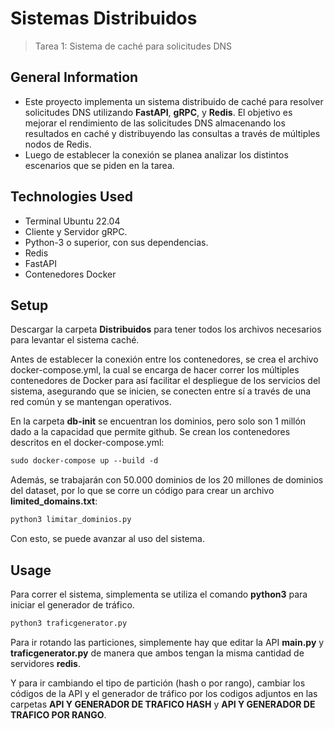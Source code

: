 # Sistemas Distribuidos
> Tarea 1: Sistema de caché para solicitudes DNS


## General Information
- Este proyecto implementa un sistema distribuido de caché para resolver solicitudes DNS utilizando **FastAPI**, **gRPC**, y **Redis**. El objetivo es mejorar el rendimiento de las solicitudes DNS almacenando los resultados en caché y distribuyendo las consultas a través de múltiples nodos de Redis.
- Luego de establecer la conexión se planea analizar los distintos escenarios que se piden en la tarea.


<!-- You don't have to answer all the questions - just the ones relevant to your project. -->


## Technologies Used
- Terminal Ubuntu 22.04
- Cliente y Servidor gRPC.
- Python-3 o superior, con sus dependencias.
- Redis
- FastAPI
- Contenedores Docker

## Setup
Descargar la carpeta **Distribuidos** para tener todos los archivos necesarios para levantar el sistema caché.

Antes de establecer la conexión entre los contenedores, se crea el archivo docker-compose.yml, la cual se encarga de hacer correr los múltiples contenedores de Docker para así facilitar el despliegue de los servicios del sistema, asegurando que se inicien, se conecten entre sí a través de una red común y se mantengan operativos.

En la carpeta **db-init** se encuentran los dominios, pero solo son 1 millón dado a la capacidad que permite github.
Se crean los contenedores descritos en el docker-compose.yml:
```diff
sudo docker-compose up --build -d
```
Además, se trabajarán con 50.000 dominios de los 20 millones de dominios del dataset, por lo que se corre un código para crear un archivo **limited_domains.txt**:
```diff
python3 limitar_dominios.py
```
Con esto, se puede avanzar al uso del sistema.

## Usage

Para correr el sistema, simplementa se utiliza el comando **python3** para iniciar el generador de tráfico.

```diff
python3 traficgenerator.py
```

Para ir rotando las particiones, simplemente hay que editar la API **main.py** y **traficgenerator.py** de manera que ambos tengan la misma cantidad de servidores **redis**.

Y para ir cambiando el tipo de partición (hash o por rango), cambiar los códigos de la API y el generador de tráfico por los codigos adjuntos en las carpetas **API Y GENERADOR DE TRAFICO HASH** y  **API Y GENERADOR DE TRAFICO POR RANGO**.


